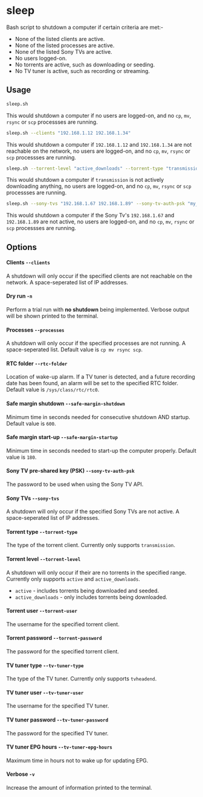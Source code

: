 # sleep

Bash script to shutdown a computer if certain criteria are met:-
  - None of the listed clients are active.
  - None of the listed processes are active.
  - None of the listed Sony TVs are active.
  - No users logged-on.
  - No torrents are active, such as downloading or seeding.
  - No TV tuner is active, such as recording or streaming.

## Usage

```bash
sleep.sh
```
This would shutdown a computer if no users are logged-on, and no `cp`, `mv`, `rsync` or `scp` processses are running. 

```bash
sleep.sh --clients "192.168.1.12 192.168.1.34"
```
This would shutdown a computer if `192.168.1.12` and `192.168.1.34` are not reachable on the network, no users are logged-on, and no `cp`, `mv`, `rsync` or `scp` processses are running. 

```bash
sleep.sh --torrent-level "active_downloads" --torrent-type "transmission" --torrent-password "my_torrent_password"
```
This would shutdown a computer if `transmission` is not actively downloading anything, no users are logged-on, and no `cp`, `mv`, `rsync` or `scp` processses are running. 

```bash
sleep.sh --sony-tvs "192.168.1.67 192.168.1.89" --sony-tv-auth-psk "my_sony_psk"
```
This would shutdown a computer if the Sony Tv's `192.168.1.67` and `192.168.1.89` are not active, no users are logged-on, and no `cp`, `mv`, `rsync` or `scp` processses are running. 

## Options

#### Clients `--clients `

A shutdown will only occur if the specified clients are not reachable on the network. A space-seperated list of IP addresses.

#### Dry run `-n `

Perform a trial run with **no shutdown** being implemented. Verbose output will be shown printed to the terminal.

#### Processes `--processes `

A shutdown will only occur if the specified processes are not running. A space-seperated list. Default value is `cp mv rsync scp`.

#### RTC folder `--rtc-folder `

Location of wake-up alarm. If a TV tuner is detected, and a future recording date has been found, an alarm will be set to the specified RTC folder. Default value is `/sys/class/rtc/rtc0`.

#### Safe margin shutdown `--safe-margin-shutdown `

Minimum time in seconds needed for consecutive shutdown AND startup. Default value is `600`.

#### Safe margin start-up `--safe-margin-startup `

Minimum time in seconds needed to start-up the computer properly. Default value is `180`.

#### Sony TV pre-shared key (PSK) `--sony-tv-auth-psk `

The password to be used when using the Sony TV API.

#### Sony TVs `--sony-tvs `

A shutdown will only occur if the specified Sony TVs are not active. A space-seperated list of IP addresses.

#### Torrent type `--torrent-type `

The type of the torrent client. Currently only supports `transmission`.

#### Torrent level `--torrent-level `

A shutdown will only occur if their are no torrents in the specified range. Currently only supports `active` and `active_downloads`.
  - `active` - includes torrents being downloaded and seeded.
  - `active_downloads` - only includes torrents being downloaded. 

#### Torrent user `--torrent-user `

The username for the specified torrent client.

#### Torrent password `--torrent-password `

The password for the specified torrent client.

#### TV tuner type `--tv-tuner-type `

The type of the TV tuner. Currently only supports `tvheadend`.

#### TV tuner user `--tv-tuner-user `

The username for the specified TV tuner.

#### TV tuner password `--tv-tuner-password `

The password for the specified TV tuner.

#### TV tuner EPG hours `--tv-tuner-epg-hours `

Maximum time in hours not to wake up for updating EPG.

#### Verbose `-v `

Increase the amount of information printed to the terminal.